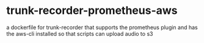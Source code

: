 # trunk-recorder-prometheus-aws
a dockerfile for trunk-recorder that supports the prometheus plugin and has the aws-cli installed so that scripts can upload audio to s3
